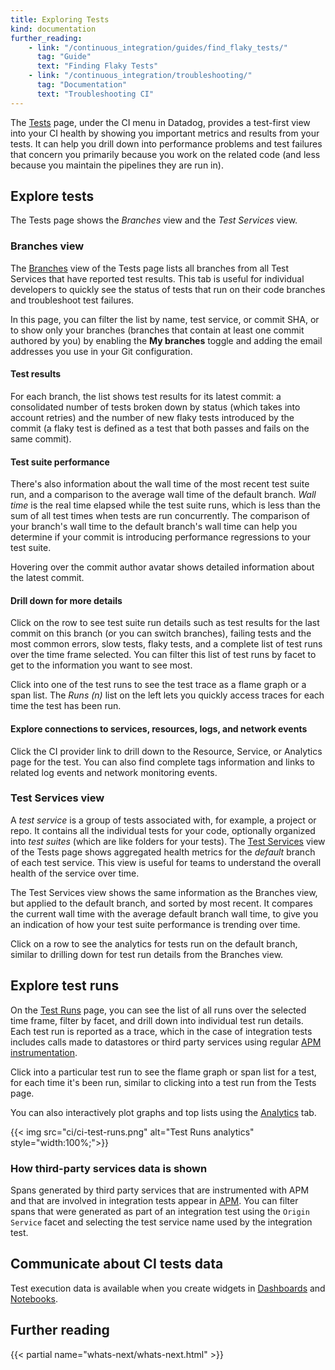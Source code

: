 ```yaml
---
title: Exploring Tests
kind: documentation
further_reading:
    - link: "/continuous_integration/guides/find_flaky_tests/"
      tag: "Guide"
      text: "Finding Flaky Tests"
    - link: "/continuous_integration/troubleshooting/"
      tag: "Documentation"
      text: "Troubleshooting CI"
---
```


The [Tests][1] page, under the CI menu in Datadog, provides a test-first view into your CI health by showing you important metrics and results from your tests. It can help you drill down into performance problems and test failures that concern you primarily because you work on the related code (and less because you maintain the pipelines they are run in).

## Explore tests

The Tests page shows the _Branches_ view and the _Test Services_ view.

### Branches view

The [Branches][2] view of the Tests page lists all branches from all Test Services that have reported test results. This tab is useful for individual developers to quickly see the status of tests that run on their code branches and troubleshoot test failures.

In this page, you can filter the list by name, test service, or commit SHA, or to show only your branches (branches that contain at least one commit authored by you) by enabling the **My branches** toggle and adding the email addresses you use in your Git configuration.

#### Test results

For each branch, the list shows test results for its latest commit: a consolidated number of tests broken down by status (which takes into account retries) and the number of new flaky tests introduced by the commit (a flaky test is defined as a test that both passes and fails on the same commit). 

#### Test suite performance

There's also information about the wall time of the most recent test suite run, and a comparison to the average wall time of the default branch. _Wall time_ is the real time elapsed while the test suite runs, which is less than the sum of all test times when tests are run concurrently. The comparison of your branch's wall time to the default branch's wall time can help you determine if your commit is introducing performance regressions to your test suite.

Hovering over the commit author avatar shows detailed information about the latest commit. 

#### Drill down for more details

Click on the row to see test suite run details such as test results for the last commit on this branch (or you can switch branches), failing tests and the most common errors, slow tests, flaky tests, and a complete list of test runs over the time frame selected. You can filter this list of test runs by facet to get to the information you want to see most.

Click into one of the test runs to see the test trace as a flame graph or a span list. The _Runs (n)_ list on the left lets you quickly access traces for each time the test has been run.

#### Explore connections to services, resources, logs, and network events

Click the CI provider link to drill down to the Resource, Service, or Analytics page for the test. You can also find complete tags information and links to related log events and network monitoring events.

### Test Services view

A _test service_ is a group of tests associated with, for example, a project or repo. It contains all the individual tests for your code, optionally organized into _test suites_ (which are like folders for your tests). The [Test Services][3] view of the Tests page shows aggregated health metrics for the _default_ branch of each test service. This view is useful for teams to understand the overall health of the service over time.

The Test Services view shows the same information as the Branches view, but applied to the default branch, and sorted by most recent. It compares the current wall time with the average default branch wall time, to give you an indication of how your test suite performance is trending over time. 

Click on a row to see the analytics for tests run on the default branch, similar to drilling down for test run details from the Branches view.

## Explore test runs

On the [Test Runs][4] page, you can see the list of all runs over the selected time frame, filter by facet, and drill down into individual test run details. Each test run is reported as a trace, which in the case of integration tests includes calls made to datastores or third party services using regular [APM instrumentation][5]. 

Click into a particular test run to see the flame graph or span list for a test, for each time it's been run, similar to clicking into a test run from the Tests page.

You can also interactively plot graphs and top lists using the [Analytics][6] tab.

{{< img src="ci/ci-test-runs.png" alt="Test Runs analytics"  style="width:100%;">}}

### How third-party services data is shown

Spans generated by third party services that are instrumented with APM and that are involved in integration tests appear in [APM][9]. You can filter spans that were generated as part of an integration test using the `Origin Service` facet and selecting the test service name used by the integration test.

## Communicate about CI tests data

Test execution data is available when you create widgets in [Dashboards][7] and [Notebooks][8]. 

## Further reading

{{< partial name="whats-next/whats-next.html" >}}

[1]: https://app.datadoghq.com/ci/test-services
[2]: https://app.datadoghq.com/ci/test-services?viz=branches
[3]: https://app.datadoghq.com/ci/test-services?viz=test-services
[4]: https://app.datadoghq.com/ci/test-runs
[5]: https://www.datadoghq.com/auto-instrumentation/
[6]: https://app.datadoghq.com/ci/test-runs?viz=timeseries
[7]: https://app.datadoghq.com/dashboard/lists
[8]: https://app.datadoghq.com/notebook/list
[9]: /tracing/
